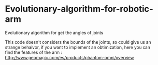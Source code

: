# Evolutionary-algorithm-for-robotic-arm
Evolutionary algorithm for get the angles of joints

This code doesn't considers the bounds of the joints, so could give us an strange behaivor, if you want to implement an obtimization,
here you can find the features of the arm : http://www.geomagic.com/es/products/phantom-omni/overview
